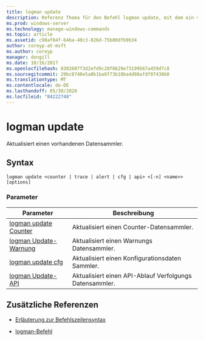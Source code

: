 ```yaml
---
title: logman update
description: Referenz Thema für den Befehl logman update, mit dem ein vorhandener Datensammler aktualisiert wird.
ms.prod: windows-server
ms.technology: manage-windows-commands
ms.topic: article
ms.assetid: c98af84f-64ba-40c3-826d-75b80dfb9b34
author: coreyp-at-msft
ms.author: coreyp
manager: dongill
ms.date: 10/16/2017
ms.openlocfilehash: 0302607f3d2efd9c20f8629e73199567a459d7c8
ms.sourcegitcommit: 29bc8740e5a8b1ba8f73b10ba4d08afdf07438b0
ms.translationtype: MT
ms.contentlocale: de-DE
ms.lasthandoff: 05/30/2020
ms.locfileid: "84222748"
---
```

# <a name="logman-update"></a>logman update

Aktualisiert einen vorhandenen Datensammler.

## <a name="syntax"></a>Syntax

```
logman update <counter | trace | alert | cfg | api> <[-n] <name>> [options]
```

### <a name="parameters"></a>Parameter

| Parameter | Beschreibung |
| ---------| ----------- |
| [logman update Counter](logman-update-counter.md) | Aktualisiert einen Counter-Datensammler. |
| [logman Update-Warnung](logman-update-alert.md) | Aktualisiert einen Warnungs Datensammler. |
| [logman update cfg](logman-update-cfg.md) | Aktualisiert einen Konfigurationsdaten Sammler. |
| [logman Update-API](logman-update-api.md) | Aktualisiert einen API-Ablauf Verfolgungs Datensammler. |

## <a name="additional-references"></a>Zusätzliche Referenzen

- [Erläuterung zur Befehlszeilensyntax](command-line-syntax-key.md)

- [logman-Befehl](logman.md)
